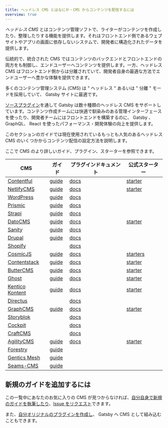 ```yaml
---
title: ヘッドレス CMS とはなにか・CMS からコンテンツを配信するには
overview: true
---
```


_ヘッドレス CMS_ とはコンテンツ管理ソフトで、ライターがコンテンツを作成したり、整理したりする機能を提供します。それはフロントエンド側であるウェブサイトやアプリの画面に依存しないシステムで、開発者に構造化されたデータを提供します。

伝統的で、統合された CMS ではコンテンツのバックエンドとフロントエンドの両方をも制御し、エンドユーザーへコンテンツを提供します。一方、ヘッドレス CMS はフロントエンド側からは分離されていて、開発者自身の最適な方法でエンドユーザーへ豊かな体験を提供できます。

多くのコンテンツ管理システム (CMS) は " ヘッドレス " あるいは " 分離 " モードを採用していて、 Gatsby サイトに最適です。

[ソースプラグイン](/plugins/?=source)を通して Gatsby は数十種類のヘッドレス CMS をサポートしています。コンテンツ作成チームには快適で馴染みのある管理インターフェースを使ったり、開発者チームにはフロントエンドを構築するのに、 Gatsby 、 GraphQL、 React を使ったパフォーマンス・開発体験の向上を提供します。

このセクションのガイドでは現在使用されているもっとも人気のあるヘッドレス CMS のいくつかからコンテンツ配信の設定方法を説明します。

<GuideList slug={props.slug} />

<!--
  Ordering in this section is driven by Gatsby plugin downloads (/plugins/?=gatsby-source-) & CMS vendor size/adoption.
-->

ここで CMS のより詳しいガイド、プラグイン、スターターを参照できます。

| CMS                                           | ガイド                                                                           | プラグインドキュメント                               | 公式スターター                                                      |
| --------------------------------------------- | -------------------------------------------------------------------------------- | ---------------------------------------------------- | ------------------------------------------------------------------- |
| [Contentful](https://www.contentful.com/)     | [guide](/docs/sourcing-from-contentful/)                                         | [docs](/packages/gatsby-source-contentful)           | [starter](/starters/contentful-userland/gatsby-contentful-starter/) |
| [NetlifyCMS](https://www.netlifycms.org/)     | [guide](/docs/sourcing-from-netlify-cms/)                                        | [docs](/packages/gatsby-plugin-netlify-cms)          | [starter](/starters/netlify-templates/gatsby-starter-netlify-cms/)  |
| [WordPress](https://www.wordpress.com/)       | [guide](/docs/sourcing-from-wordpress/)                                          | [docs](/packages/gatsby-source-wordpress)            |                                                                     |
| [Prismic](https://www.prismic.io/)            | [guide](/docs/sourcing-from-prismic/)                                            | [docs](/packages/gatsby-source-prismic)              |                                                                     |
| [Strapi](https://strapi.io/)                  | [guide](/blog/2018-1-18-strapi-and-gatsby/)                                      | [docs](/packages/gatsby-source-strapi)               |                                                                     |
| [DatoCMS](https://www.datocms.com/)           | [guide](https://www.gatsbyjs.com/guides/datocms/)                                | [docs](/packages/gatsby-source-datocms)              | [starter](/starters/datocms/gatsby-portfolio/)                      |
| [Sanity](https://www.sanity.io/)              | [guide](/docs/sourcing-from-sanity)                                              | [docs](/packages/gatsby-source-sanity/)              |                                                                     |
| [Drupal](https://www.drupal.com/)             | [guide](/docs/sourcing-from-drupal/)                                             | [docs](/packages/gatsby-source-drupal)               |                                                                     |
| [Shopify](https://www.shopify.com/)           |                                                                                  | [docs](/packages/gatsby-source-shopify)              |                                                                     |
| [CosmicJS](https://cosmicjs.com/)             | [guide](/blog/2018-06-07-build-a-gatsby-blog-using-the-cosmic-js-source-plugin/) | [docs](/packages/gatsby-source-cosmicjs)             | [starters](/starters/?s=cosmicjs&v=2)                               |
| [Contentstack](https://www.contentstack.com/) | [guide](/docs/sourcing-from-contentstack)                                        | [docs](/packages/gatsby-source-contentstack)         | [starter](/starters/contentstack/gatsby-starter-contentstack/)      |
| [ButterCMS](https://buttercms.com/)           | [guide](/docs/sourcing-from-buttercms/)                                          | [docs](/packages/gatsby-source-buttercms)            | [starter](/starters/ButterCMS/gatsby-starter-buttercms/)            |
| [Ghost](https://ghost.org/)                   | [guide](/docs/sourcing-from-ghost/)                                              | [docs](/packages/gatsby-source-ghost/)               | [starter](/starters/TryGhost/gatsby-starter-ghost/)                 |
| [Kentico Kontent](https://kontent.ai/)        | [guide](/docs/sourcing-from-kentico-kontent)                                     | [docs](/packages/@kentico/gatsby-source-kontent)     | [starter](/starters/Kentico/gatsby-starter-kontent/)                |
| [Directus](https://directus.io/)              |                                                                                  | [docs](/packages/gatsby-source-directus)             |                                                                     |
| [GraphCMS](https://graphcms.com/)             | [guide](/docs/sourcing-from-graphcms)                                            | [docs](/packages/gatsby-source-graphql)              | [starter](/starters/GraphCMS/gatsby-graphcms-tailwindcss-example/)  |
| [Storyblok](https://www.storyblok.com/)       |                                                                                  | [docs](/packages/gatsby-source-storyblok)            |                                                                     |
| [Cockpit](https://getcockpit.com/)            |                                                                                  | [docs](/packages/gatsby-plugin-cockpit)              |                                                                     |
| [CraftCMS](https://craftcms.com/)             |                                                                                  | [docs](/packages/gatsby-source-craftcms)             |                                                                     |
| [AgilityCMS](https://agilitycms.com/)         | [guide](/docs/sourcing-from-agilitycms/)                                         | [docs](/packages/@agility/gatsby-source-agilitycms/) | [starter](/starters/agility/agility-gatsby-starter/)                |
| [Forestry](https://forestry.io/)              | [guide](/docs/sourcing-from-forestry/)                                           |                                                      |                                                                     |
| [Gentics Mesh](https://getmesh.io)            | [guide](/docs/sourcing-from-gentics-mesh)                                        |                                                      |                                                                     |
| [Seams-CMS](https://seams-cms.com/)           | [guide](/docs/sourcing-from-seams-cms)                                           |                                                      |                                                                     |

## 新規のガイドを追加するには

この一覧中にあなたのお気に入りの CMS が見つからなければ、[自分自身で新規のガイドを執筆したり](/contributing/how-to-contribute/)、[Issue をリクエスト](https://github.com/gatsbyjs/gatsby/issues/new/choose)できます。

また、[自分オリジナルのプラグインを作成し](/docs/creating-a-source-plugin/)、 Gatsby へ CMS として組み込むこともできます。
